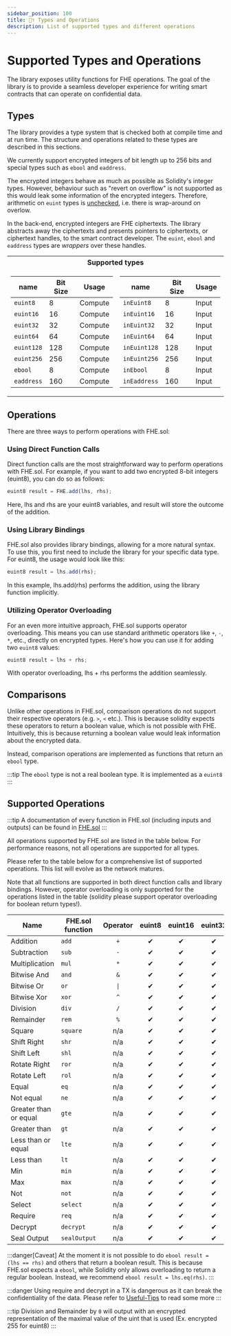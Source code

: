 ```yaml
---
sidebar_position: 100
title: 🧑‍⚕️ Types and Operations
description: List of supported types and different operations
---
```


# Supported Types and Operations

The library exposes utility functions for FHE operations. The goal of the library is to provide a seamless developer experience for writing smart contracts that can operate on confidential data.

## Types

The library provides a type system that is checked both at compile time and at run time. The structure and operations related to these types are described in this sections.

We currently support encrypted integers of bit length up to 256 bits and special types such as `ebool` and `eaddress`.

The encrypted integers behave as much as possible as Solidity's integer types. However, behaviour such as "revert on overflow" is not supported as this would leak some information of the encrypted integers. Therefore, arithmetic on `euint` types is [unchecked](https://docs.soliditylang.org/en/latest/control-structures.html#checked-or-unchecked-arithmetic), i.e. there is wrap-around on overlow.

In the back-end, encrypted integers are FHE ciphertexts. The library abstracts away the ciphertexts and presents pointers to ciphertexts, or ciphertext handles, to the smart contract developer. The `euint`, `ebool` and `eaddress` types are _wrappers_ over these handles.
<table>
<tr><th colspan="2"> Supported types </th></tr>
<tr><td>    

| name       | Bit Size | Usage   |
|------------|----------| ------- |
| `euint8`   | 8        | Compute |
| `euint16`  | 16       | Compute |
| `euint32`  | 32       | Compute |
| `euint64`  | 64       | Compute |
| `euint128` | 128      | Compute |
| `euint256` | 256      | Compute |
| `ebool`    | 8        | Compute |
| `eaddress` | 160      | Compute |
</td><td>    

| name         | Bit Size | Usage   |
|--------------|----------| ------- |
| `inEuint8`   | 8        | Input   |
| `inEuint16`  | 16       | Input   |
| `inEuint32`  | 32       | Input   |
| `inEuint64`  | 64       | Input   |
| `inEuint128` | 128      | Input   |
| `inEuint256` | 256      | Input   |
| `inEbool`    | 8        | Input   |
| `inEaddress` | 160      | Input   |
</td></tr> </table>

## Operations

There are three ways to perform operations with FHE.sol:

### Using Direct Function Calls

Direct function calls are the most straightforward way to perform operations with FHE.sol. For example, if you want to add two encrypted 8-bit integers (euint8), you can do so as follows:

```javascript
euint8 result = FHE.add(lhs, rhs);
```

Here, lhs and rhs are your euint8 variables, and result will store the outcome of the addition.

### Using Library Bindings

FHE.sol also provides library bindings, allowing for a more natural syntax. To use this, you first need to include the library for your specific data type. For euint8, the usage would look like this:

```javascript
euint8 result = lhs.add(rhs);
```

In this example, lhs.add(rhs) performs the addition, using the library function implicitly.

### Utilizing Operator Overloading

For an even more intuitive approach, FHE.sol supports operator overloading. This means you can use standard arithmetic operators like `+`, `-`, `*`, etc., directly on encrypted types. Here's how you can use it for adding two `euint8` values:

```javascript
euint8 result = lhs + rhs;
```

With operator overloading, lhs + rhs performs the addition seamlessly.

## Comparisons

Unlike other operations in FHE.sol, comparison operations do not support their respective operators (e.g. `>`, `<` etc.).
This is because solidity expects these operators to return a boolean value, which is not possible with FHE.
Intuitively, this is because returning a boolean value would leak information about the encrypted data.

Instead, comparison operations are implemented as functions that return an `ebool` type.

:::tip
The `ebool` type is not a real boolean type. It is implemented as a `euint8`
:::

## Supported Operations


:::tip
A documentation of every function in FHE.sol (including inputs and outputs) can be found in [FHE.sol](../Solidity%20API/FHE.md)
:::

All operations supported by FHE.sol are listed in the table below. For performance reasons, not all operations are supported for all types.

Please refer to the table below for a comprehensive list of supported operations. This list will evolve as the network matures.

Note that all functions are supported in both direct function calls and library bindings. However, operator overloading is only supported for the operations listed in the table (solidity please support operator overloading for boolean return types!).


| Name                  | FHE.sol function  | Operator  |  euint8  | euint16  | euint32  |  euint64  |  euint128   |   euint256    |  ebool   |  eaddress   |
|-----------------------|-------------------|:---------:|:--------:|:--------:|:--------:|:---------:|:-----------:|:-------------:|:--------:|:-----------:|
| Addition              | `add`             |    `+`    | <g>✔</g> | <g>✔</g> | <g>✔</g> | <g>✔</g>  |  <g>✔</g>   |   <r>✘</r>    |   n/a    |     n/a     |
| Subtraction           | `sub`             |    `-`    | <g>✔</g> | <g>✔</g> | <g>✔</g> | <g>✔</g>  |  <g>✔</g>   |   <r>✘</r>    |   n/a    |     n/a     |
| Multiplication        | `mul`             |    `*`    | <g>✔</g> | <g>✔</g> | <g>✔</g> | <g>✔</g>  |  <r>✘</r>   |   <r>✘</r>    |   n/a    |     n/a     |
| Bitwise And           | `and`             |    `&`    | <g>✔</g> | <g>✔</g> | <g>✔</g> | <g>✔</g>  |  <g>✔</g>   |   <r>✘</r>    | <g>✔</g> |     n/a     |
| Bitwise Or            | `or`              |   `\|`    | <g>✔</g> | <g>✔</g> | <g>✔</g> | <g>✔</g>  |  <g>✔</g>   |   <r>✘</r>    | <g>✔</g> |     n/a     |
| Bitwise Xor           | `xor`             |    `^`    | <g>✔</g> | <g>✔</g> | <g>✔</g> | <g>✔</g>  |  <g>✔</g>   |   <r>✘</r>    | <g>✔</g> |     n/a     |
| Division              | `div`             |    `/`    | <g>✔</g> | <g>✔</g> | <g>✔</g> | <r>✘</r>  |  <r>✘</r>   |   <r>✘</r>    |   n/a    |     n/a     |
| Remainder             | `rem`             |    `%`    | <g>✔</g> | <g>✔</g> | <g>✔</g> | <r>✘</r>  |  <r>✘</r>   |   <r>✘</r>    |   n/a    |     n/a     |
| Square                | `square`          |    n/a    | <g>✔</g> | <g>✔</g> | <g>✔</g> | <r>✔</r>  |  <r>✘</r>   |   <r>✘</r>    |   n/a    |     n/a     |
| Shift Right           | `shr`             |    n/a    | <g>✔</g> | <g>✔</g> | <g>✔</g> | <g>✔</g>  |  <g>✔</g>   |   <r>✘</r>    |   n/a    |     n/a     |
| Shift Left            | `shl`             |    n/a    | <g>✔</g> | <g>✔</g> | <g>✔</g> | <g>✔</g>  |  <g>✔</g>   |   <r>✘</r>    |   n/a    |     n/a     |
| Rotate Right          | `ror`             |    n/a    | <g>✔</g> | <g>✔</g> | <g>✔</g> | <g>✔</g>  |  <g>✔</g>   |   <r>✘</r>    |   n/a    |     n/a     |
| Rotate Left           | `rol`             |    n/a    | <g>✔</g> | <g>✔</g> | <g>✔</g> | <g>✔</g>  |  <g>✔</g>   |   <r>✘</r>    |   n/a    |     n/a     |
| Equal                 | `eq`              |    n/a    | <g>✔</g> | <g>✔</g> | <g>✔</g> | <g>✔</g>  |  <g>✔</g>   |   <g>✔</g>    | <g>✔</g> |  <g>✔</g>   |
| Not equal             | `ne`              |    n/a    | <g>✔</g> | <g>✔</g> | <g>✔</g> | <g>✔</g>  |  <g>✔</g>   |   <g>✔</g>    | <g>✔</g> |  <g>✔</g>   |
| Greater than or equal | `gte`             |    n/a    | <g>✔</g> | <g>✔</g> | <g>✔</g> | <g>✔</g>  |  <g>✔</g>   |   <r>✘</r>    |   n/a    |     n/a     |
| Greater than          | `gt`              |    n/a    | <g>✔</g> | <g>✔</g> | <g>✔</g> | <g>✔</g>  |  <g>✔</g>   |   <r>✘</r>    |   n/a    |     n/a     |
| Less than or equal    | `lte`             |    n/a    | <g>✔</g> | <g>✔</g> | <g>✔</g> | <g>✔</g>  |  <g>✔</g>   |   <r>✘</r>    |   n/a    |     n/a     |
| Less than             | `lt`              |    n/a    | <g>✔</g> | <g>✔</g> | <g>✔</g> | <g>✔</g>  |  <g>✔</g>   |   <r>✘</r>    |   n/a    |     n/a     |
| Min                   | `min`             |    n/a    | <g>✔</g> | <g>✔</g> | <g>✔</g> | <g>✔</g>  |  <g>✔</g>   |   <r>✘</r>    |   n/a    |     n/a     |
| Max                   | `max`             |    n/a    | <g>✔</g> | <g>✔</g> | <g>✔</g> | <g>✔</g>  |  <g>✔</g>   |   <r>✘</r>    |   n/a    |     n/a     |
| Not                   | `not`             |    n/a    | <g>✔</g> | <g>✔</g> | <g>✔</g> | <g>✔</g>  |  <g>✔</g>   |   <r>✘</r>    | <g>✔</g> |     n/a     |
| Select                | `select`          |    n/a    | <g>✔</g> | <g>✔</g> | <g>✔</g> | <g>✔</g>  |  <g>✔</g>   |   <g>✔</g>    | <g>✔</g> |  <g>✔</g>   |
| Require               | `req`             |    n/a    | <g>✔</g> | <g>✔</g> | <g>✔</g> | <g>✔</g>  |  <g>✔</g>   |   <g>✔</g>    | <g>✔</g> |  <g>✔</g>   |
| Decrypt               | `decrypt`         |    n/a    | <g>✔</g> | <g>✔</g> | <g>✔</g> | <g>✔</g>  |  <g>✔</g>   |   <g>✔</g>    | <g>✔</g> |  <g>✔</g>   |
| Seal Output           | `sealOutput`      |    n/a    | <g>✔</g> | <g>✔</g> | <g>✔</g> | <g>✔</g>  |  <g>✔</g>   |   <g>✔</g>    | <g>✔</g> |  <g>✔</g>   |

:::danger[Caveat]
At the moment it is not possible to do `ebool result = (lhs == rhs)` and others that return a boolean result. This is because FHE.sol expects a `ebool`, while Solidity only allows overloading to return a regular boolean.
Instead, we recommend `ebool result = lhs.eq(rhs)`.
:::

:::danger
Using require and decrypt in a TX is dangerous as it can break the confidentiality of the data. Please refer to [Useful-Tips](./Useful-Tips.md) to read some more
:::

:::tip
Division and Remainder by `0` will output with an encrypted representation of the maximal value of the uint that is used (Ex. encrypted 255 for euint8)
:::

